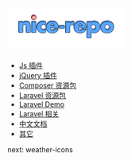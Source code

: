 ![logo](/assets/img/logo.jpg "nice-repo")
=========

- [Js 插件](/md/JsPlugin.md)
- [jQuery 插件](/md/jQueryPlugin.md)
- [Composer 资源包](/md/ComposerPackage.md)
- [Laravel 资源包](/md/LaravelPackage.md)
- [Laravel Demo](/md/LaravelDemo.md)
- [Laravel 相关](/md/LaravelMore.md)
- [中文文档](/md/DocCn.md)
- [其它](/md/More.md)

next:
weather-icons